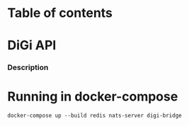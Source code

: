 # Table of contents
 

# DiGi API
### Description

# Running in docker-compose 
`docker-compose up --build redis nats-server digi-bridge`